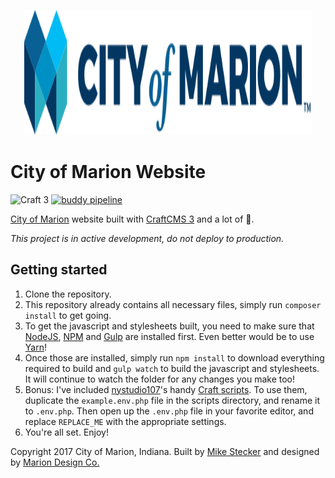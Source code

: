 <p align="center">
  <img width="460" height="200" src="storage/rebrand/logo/logo-com-word-mark.svg">
</p>

# City of Marion Website
![Craft 3](https://img.shields.io/badge/built%20with-craft%203-red.svg?style=flat-square) 
[![buddy pipeline](https://app.buddy.works/cityofmarion/city-of-marion/pipelines/pipeline/64152/badge.svg?token=69b391b5bac8414758e646b1e2c4c26ed1145f5e0ec5de6f07c3a52fa721b371 "buddy pipeline")](https://app.buddy.works/cityofmarion/city-of-marion/pipelines/pipeline/64152)

[City of Marion](https://cityofmarion.in.gov) website built with [CraftCMS 3](https://craftcms.com) and a lot of 💜.

*This project is in active development, do not deploy to production.*

## Getting started

1. Clone the repository.
2. This repository already contains all necessary files, simply run `composer install` to get going.
3. To get the javascript and stylesheets built, you need to make sure that [NodeJS](https://nodejs.org), [NPM](https://www.npmjs.com/) and [Gulp](https://gulpjs.com) are installed first. Even better would be to use [Yarn](https://yarnpkg.com)!
4. Once those are installed, simply run `npm install` to download everything required to build and `gulp watch` to build the javascript and stylesheets. It will continue to watch the folder for any changes you make too!
4. Bonus: I've included [nystudio107](https://github.com/nystudio107/)'s handy [Craft scripts](https://github.com/nystudio107/craft-scripts). To use them, duplicate the `example.env.php` file in the scripts directory, and rename it to `.env.php`. Then open up the `.env.php` file in your favorite editor, and replace `REPLACE_ME` with the appropriate settings.
5. You're all set. Enjoy!


Copyright 2017 City of Marion, Indiana. Built by [Mike Stecker](http://mikestecker.com) and designed by [Marion Design Co.](http://www.mariondesign.co)